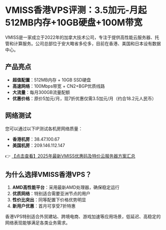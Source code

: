 # VMISS香港VPS评测：3.5加元-月起 512MB内存+10GB硬盘+100M带宽

VMISS是一家成立于2022年的加拿大技术公司，专注于提供高性能云服务器、托管和计算服务。公司总部位于安大略省多伦多，目前在香港、美国和日本设有数据中心。

## 产品亮点

- **超值配置**：512MB内存 + 10GB SSD硬盘
- **高速网络**：100Mbps带宽 + CN2+BGP优质线路
- **大流量**：每月300GB流量配额
- **优惠价格**：原价5加元/月，现7折优惠仅需3.5加元/月（约合18.2元人民币）

## 网络测试

您可以通过以下IP测试各机房网络质量：

- **香港机房**：38.47.100.67
- **美国机房**：209.146.112.147

👉 [【点击查看】2025年最新VMISS优惠码及特价云服务器方案汇总](https://bit.ly/Vmiss)

## 为什么选择VMISS香港VPS？

1. **AMD高性能平台**：采用最新AMD处理器，确保稳定运行
2. **优质网络**：特别适合需要亚洲节点的用户
3. **性价比突出**：同等配置下价格优势明显
4. **新用户优惠**：首月可享受7折特惠

香港VPS特别适合外贸建站、跨境电商、游戏加速等应用场景，低延迟、高稳定的网络表现能够满足各类业务需求。